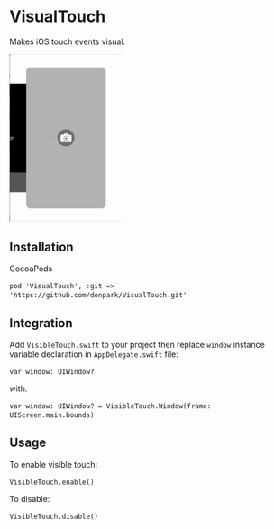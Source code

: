 # VisualTouch

Makes iOS touch events visual.

<img src="demo.gif" width="200">

## Installation

CocoaPods

	pod 'VisualTouch', :git => 'https://github.com/donpark/VisualTouch.git'

## Integration

Add `VisibleTouch.swift` to your project then replace `window` instance variable declaration in `AppDelegate.swift` file:

    var window: UIWindow?
    
with:

    var window: UIWindow? = VisibleTouch.Window(frame: UIScreen.main.bounds)

## Usage

To enable visible touch:

    VisibleTouch.enable()

To disable:

    VisibleTouch.disable()
